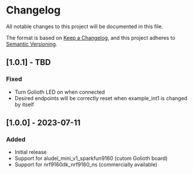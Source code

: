 # Changelog
All notable changes to this project will be documented in this file.

The format is based on [Keep a Changelog](https://keepachangelog.com/en/1.0.0/),
and this project adheres to [Semantic Versioning](https://semver.org/spec/v2.0.0.html).

## [1.0.1] - TBD

### Fixed
- Turn Golioth LED on when connected
- Desired endpoints will be correctly reset when example_int1 is changed by itself

## [1.0.0] - 2023-07-11

### Added
- Initial release
- Support for aludel_mini_v1_sparkfun9160 (cutom Golioth board)
- Support for nrf9160dk_nrf9160_ns (commercially available)
